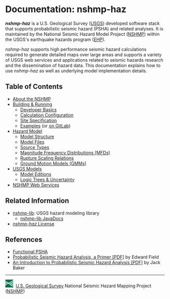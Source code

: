 # Documentation: nshmp-haz

***nshmp-haz*** is a U.S. Geological Survey ([USGS](https://www.usgs.gov)) developed software stack
that supports probabilistic seismic hazard (PSHA) and related analyses. It is maintained by the
National Seismic Hazard Model Project ([NSHMP](https://earthquake.usgs.gov/hazards/)) within the
USGS's earthquake hazards program ([EHP](http://earthquake.usgs.gov)).

*nshmp-haz* supports high performance seismic hazard calculations required to generate detailed
maps over large areas and supports a variety of USGS web services and applications related to
seismic hazards research and the dissemination of hazard data. This documentation explains how
to use *nshmp-haz* as well as underlying model implementation details.

## Table of Contents

* [About the NSHMP](./pages/About-the-NSHMP.md)
* [Building & Running](./pages/Building-&-Running.md)
  * [Developer Basics](./pages/Developer-Basics.md)
  * [Calculation Configuration](./pages/Calculation-Configuration.md)
  * [Site Specification](./pages/Site-Specification.md)
  * [Examples](../../etc/examples/README.md) (or
    [on GitLab](https://code.usgs.gov/ghsc/nshmp/nshmp-haz/-/tree/master/etc/examples))
* [Hazard Model](./pages/Hazard-Model.md)
  * [Model Structure](./pages/Model-Structure.md)
  * [Model Files](./pages/Model-Files.md)
  * [Source Types](./pages/Source-Types.md)
  * [Magnitude Frequency Distributions (MFDs)](./pages/Magnitude-Frequency-Distributions.md)
  * [Rupture Scaling Relations](./pages/Rupture-Scaling-Relations.md)
  * [Ground Motion Models (GMMs)](./pages/Ground-Motion-Models.md)
* [USGS Models](./pages/USGS-Models.md)
  * [Model Editions](./pages/Model-Editions.md)
  * [Logic Trees & Uncertainty](./pages/Logic-Trees-&-Uncertainty.md)
* [NSHMP Web Services](./pages/NSHMP-Web-Services.md#nshmp-web-services)

## Related Information

* [nshmp-lib](https://code.usgs.gov/ghsc/nshmp/nshmp-lib): USGS hazard modeling library
  * [nshmp-lib JavaDocs](https://earthquake.usgs.gov/nshmp/docs/nshmp-lib/)
* [*nshmp-haz* License](../LICENSE.md)

## References

* [Functional PSHA](./pages/Functional-PSHA.md)
* [Probabilistic Seismic Hazard Analysis, a Primer
  [PDF]](http://www.opensha.org/sites/opensha.org/files/PSHA_Primer_v2_0.pdf)
  by Edward Field  
* [An Introduction to Probabilistic Seismic Hazard Analysis
  [PDF]](http://web.stanford.edu/~bakerjw/Publications/Baker_(2015)_Intro_to_PSHA.pdf)
  by Jack Baker  

---
![USGS logo](./pages/images/usgs-icon.png) &nbsp;[U.S. Geological Survey](https://www.usgs.gov)
National Seismic Hazard Mapping Project ([NSHMP](https://earthquake.usgs.gov/hazards/))
